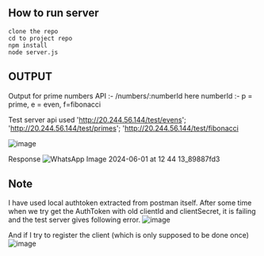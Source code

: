## How to run server 
`clone the repo` <br />
`cd to project repo` <br />
`npm install` <br />
`node server.js` <br />

## OUTPUT
Output for prime numbers 
API :- /numbers/:numberId 
here numberId :- p = prime, e = even, f=fibonacci 

Test server api used
'http://20.244.56.144/test/evens';
'http://20.244.56.144/test/primes';
'http://20.244.56.144/test/fibonacci

![image](https://github.com/Tanya-DSU/ENG21CT0044_BE/assets/141429948/73ed5f35-2fcd-4294-8251-817724ce9e77)


Response 
![WhatsApp Image 2024-06-01 at 12 44 13_89887fd3](https://github.com/Tanya-DSU/ENG21CT0044_BE/assets/141429948/1247f1f8-27f5-41a9-9d22-33fea9430396)



## Note 
I have used local authtoken extracted from postman itself. After some time when we try get the AuthToken with old clientId and clientSecret, it is failing and the test server gives following error.
![image](https://github.com/Tanya-DSU/ENG21CT0044_BE/assets/141429948/b5b7cd50-aaf2-42ca-a602-235002bedfa2)

And if I try to register the client (which is only supposed to be done once)
![image](https://github.com/Tanya-DSU/ENG21CT0044_BE/assets/141429948/5692e682-7750-478a-9240-7b10de2fbbd5)



